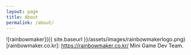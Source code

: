 ```yaml
---
layout: page
title: About
permalink: /about/
---
```


![rainbowmaker]({{ site.baseurl }}/assets/images/rainbowmakerlogo.png)
[rainbowmaker.co.kr]: https://rainbowmaker.co.kr/
Mini Game Dev Team.
